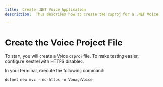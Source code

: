 ```yaml
---
title:  Create .NET Voice Application
description:  This describes how to create the csproj for a .NET Voice Application.

---
```


Create the Voice Project File
=============================

To start, you will create a Voice `csproj` file. To make testing easier, configure Kestrel with HTTPS disabled.

In your terminal, execute the following command:

```shell
dotnet new mvc --no-https -n VonageVoice
```

